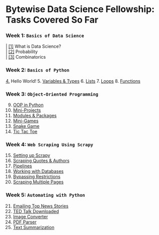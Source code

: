 # Bytewise Data Science Fellowship: Tasks Covered So Far

### Week 1: `Basics of Data Science`

|  [[1]](https://www.youtube.com/watch?v=KxryzSO1Fjs) What is Data Science?  
|  [[2]](https://www.youtube.com/watch?v=MOptXrYYcoY) Probability  
|  [[3]](https://www.youtube.com/watch?v=ied31kWht7Y) Combinatorics  

### Week 2: `Basics of Python`
[4.](https://www.learnpython.org/en/Hello,_World!) Hello World!
5. [Variables & Types](https://www.learnpython.org/en/Variables_and_Types)
6. [Lists](https://www.learnpython.org/en/Lists)
7. [Loops](https://www.hackerrank.com/challenges/python-loops/problem?isFullScreen=true)
8. [Functions](https://www.hackerrank.com/challenges/write-a-function/problem?isFullScreen=true)

### Week 3: `Object-Oriented Programming`
9. [OOP in Python](https://www.youtube.com/watch?v=MikphENIrOo)
10. [Mini-Projects](https://www.youtube.com/watch?v=DLn3jOsNRVE)
11. [Modules & Packages](https://www.youtube.com/watch?v=f26nAmfJggw)
12. [Mini-Games](https://www.youtube.com/watch?v=2AK7j8pIh-0)
13. [Snake Game](https://www.youtube.com/watch?v=M_npdRYD4K0)
14. [Tic Tac Toe](https://www.youtube.com/watch?v=BHh654_7Cmw)

### Week 4: `Web Scraping Using Scrapy`
15. [Setting up Scrapy](https://www.youtube.com/watch?v=OlAouS669bc&list=PLhTjy8cBISEqkN-5Ku_kXG4QW33sxQo0t&index=4)
16. [Scraping Quotes & Authors](https://www.youtube.com/watch?v=cC9aFbViT_c&list=PLhTjy8cBISEqkN-5Ku_kXG4QW33sxQo0t&index=11)
17. [Pipelines](https://www.youtube.com/watch?v=VMVFB1VKpto&list=PLhTjy8cBISEqkN-5Ku_kXG4QW33sxQo0t&index=14)
18. [Working with Databases](https://www.youtube.com/watch?v=6VFMGthBD58&list=PLhTjy8cBISEqkN-5Ku_kXG4QW33sxQo0t&index=17)
19. [Bypassing Restrictions](https://www.youtube.com/watch?v=090tLVr0l7s&list=PLhTjy8cBISEqkN-5Ku_kXG4QW33sxQo0t&index=24)
20. [Scraping Multiple Pages](https://www.youtube.com/watch?v=quMUjys9BcU&list=PLhTjy8cBISEqkN-5Ku_kXG4QW33sxQo0t&index=25)

### Week 5: `Automating with Python`
21. [Emailing Top News Stories](https://www.youtube.com/watch?v=s8XjEuplx_U&t=75s)
22. [TED Talk Downloaded](https://www.youtube.com/watch?v=s8XjEuplx_U&t=2610s)
23. [Image Converter](https://www.youtube.com/watch?v=s8XjEuplx_U&t=8592s)
24. [PDF Parser](https://www.youtube.com/watch?v=s8XjEuplx_U&t=3388s)
25. [Text Summarization](https://www.youtube.com/watch?v=s8XjEuplx_U&t=9980s)
